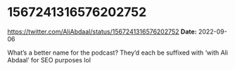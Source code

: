 # 1567241316576202752
https://twitter.com/AliAbdaal/status/1567241316576202752
**Date:** 2022-09-06

What’s a better name for the podcast? They’d each be suffixed with ‘with Ali Abdaal’ for SEO purposes lol
